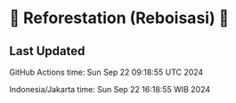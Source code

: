 
# 🌳 Reforestation (Reboisasi) 🌲

## Last Updated

GitHub Actions time: Sun Sep 22 09:18:55 UTC 2024

Indonesia/Jakarta time: Sun Sep 22 16:18:55 WIB 2024
